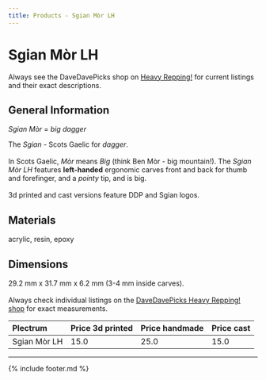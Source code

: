 ```yaml
---
title: Products - Sgian Mòr LH
---
```

# Sgian Mòr LH

Always see the DaveDavePicks shop on [Heavy Repping!](https://www.heavyrepping.com/shop/store/davedavepicks/) for current listings and their exact descriptions.

## General Information
*Sgian Mòr* = *big dagger*

The *Sgian* - Scots Gaelic for *dagger*.<br/><br/>In Scots Gaelic, *Mòr* means *Big* (think Ben Mòr - big mountain!). The *Sgian Mòr LH* features **left-handed** ergonomic carves front and back for thumb and forefinger, and a *pointy* tip, and is big.<br/><br/>3d printed and cast versions feature DDP and Sgian logos.

## Materials
acrylic, resin, epoxy

## Dimensions
29.2 mm x 31.7 mm x 6.2 mm (3-4 mm inside carves).<br/><br/>Always check individual listings on the [DaveDavePicks Heavy Repping! shop](https://www.heavyrepping.com/shop/store/davedavepicks/) for exact measurements.

| **Plectrum**                                        | **Price 3d printed**   | **Price handmade**   | **Price cast**   |
|:----------------------------------------------------|:-----------------------|:---------------------|:-----------------|
| Sgian Mòr LH                                          | 15.0               | 25.0             | 15.0         |

---

{% include footer.md %}